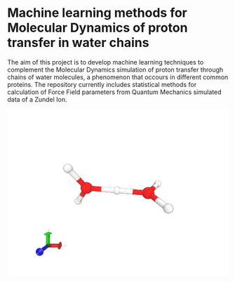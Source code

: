 # Machine learning methods for Molecular Dynamics of proton transfer in water chains

The aim of this project is to develop machine learning techniques to complement the Molecular Dynamics simulation of proton transfer through chains of water molecules, a phenomenon that occours in different common proteins. The repository currently includes statistical methods for calculation of Force Field parameters from Quantum Mechanics simulated data of a Zundel Ion. 

<img src="https://github.com/vincenzomadaghiele/proton/blob/master/figs/zundel.gif" alt="zundel" width="600"/>
